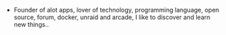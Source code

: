 - Founder of alot apps, lover of technology, programming language, open source, forum, docker, unraid and arcade, I like to discover and learn new things..
  <br>


















































































































































































































































































































































































































































































































































































































































































































































































































































































































































































































































































































































































































































































































































































































































































































































































































































































































































































































































































































































































































































































































































































































































































































































































































































































































































































































































































































































































































































































































































































































































































































































































































































































































































